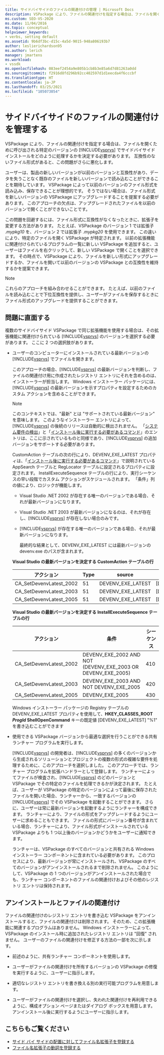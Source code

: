 ```yaml
---
title: サイドバイサイドのファイルの関連付けの管理 | Microsoft Docs
description: VSPackage により、ファイルの関連付けを指定する場合は、ファイルを開く特定のバージョンの Visual Studio でサイドバイサイド インストールをどのように処理するかを決定します。
ms.custom: SEO-VS-2020
ms.date: 11/04/2016
ms.topic: conceptual
helpviewer_keywords:
- verbs, setting default
ms.assetid: 9b6df3bc-d15c-4a5d-9015-948a806193b7
author: leslierichardson95
ms.author: lerich
manager: jmartens
ms.workload:
- vssdk
ms.openlocfilehash: 083eef2454a9e805b1cb8b3e85a6d7d81263a0dd
ms.sourcegitcommit: f2916d8fd296b92cc402597d1d1eecda4f6cccbf
ms.translationtype: HT
ms.contentlocale: ja-JP
ms.lasthandoff: 03/25/2021
ms.locfileid: "105073054"
---
```

# <a name="manage-side-by-side-file-associations"></a>サイドバイサイドのファイルの関連付けを管理する

VSPackage により、ファイルの関連付けを指定する場合は、ファイルを開くために呼び出される特定のバージョンの [!INCLUDE[vsprvs](../code-quality/includes/vsprvs_md.md)] でサイドバイサイド インストールをどのように処理するかを決定する必要があります。 互換性のないファイル形式があると、この問題がさらに悪化します。

ユーザーは、製品の新しいバージョンが以前のバージョンと互換性があり、データを失うことなく既存のファイルを新しいバージョンで読み込むことができることを期待しています。 VSPackage によって以前のバージョンのファイル形式を読み込み、保存できることが理想的です。 そうではない場合は、ファイル形式を新しいバージョンの VSPackage にアップグレードすることを提案する必要があります。 このアプローチの欠点は、アップグレードされたファイルを以前のバージョンで開くことができないことです。

この問題を回避するには、ファイル形式に互換性がなくなったときに、拡張子を変更する方法があります。 たとえば、VSPackage のバージョン 1 では拡張子 *.mypkg10* を、バージョン 2 では拡張子 *.mypkg20* を使用できます。 この違いにより、特定のファイルを開く VSPackage が特定されます。 以前の拡張機能に関連付けられているプログラムの一覧に新しい VSPackage を追加すると、ユーザーはファイルを右クリックして、新しい VSPackage で開くことを選択できます。 その時点で、VSPackage により、ファイルを新しい形式にアップグレードするか、ファイルを開いて以前のバージョンの VSPackage との互換性を維持するかを提案できます。

> [!NOTE]
> これらのアプローチを組み合わせることができます。 たとえば、以前のファイルを読み込むことで下位互換性を提供し、ユーザーがファイルを保存するときにファイル形式のアップグレードを提供することができます。

## <a name="face-the-problem"></a>問題に直面する

複数のサイドバイサイド VSPackage で同じ拡張機能を使用する場合は、その拡張機能に関連付けられている [!INCLUDE[vsprvs](../code-quality/includes/vsprvs_md.md)] のバージョンを選択する必要があります。 ここに 2 つの選択肢があります。

- ユーザーのコンピューターにインストールされている最新バージョンの [!INCLUDE[vsprvs](../code-quality/includes/vsprvs_md.md)] でファイルを開きます。

   このアプローチの場合、[!INCLUDE[vsprvs](../code-quality/includes/vsprvs_md.md)] の最新バージョンを判断し、ファイルの関連付け用に作成されたレジストリ エントリにそれを含めるのは、インストーラーが担当します。 Windows インストーラー パッケージには、[!INCLUDE[vsprvs](../code-quality/includes/vsprvs_md.md)] の最新バージョンを示すプロパティを設定するためのカスタム アクションを含めることができます。

  > [!NOTE]
  > このコンテキストでは、"最新" とは "サポートされている最新バージョン" を意味します。 このようなインストーラー エントリによって、[!INCLUDE[vsprvs](../code-quality/includes/vsprvs_md.md)] の後続のリリースは自動的に検出されません。 「[システム要件の検出](../extensibility/internals/detecting-system-requirements.md)」と「[インストール後に実行する必要があるコマンド](../extensibility/internals/commands-that-must-be-run-after-installation.md)」のエントリは、ここに示されているものと同様であり、[!INCLUDE[vsprvs](../code-quality/includes/vsprvs_md.md)] の追加バージョンをサポートする必要があります。

   CustomAction テーブルの次の行により、DEVENV_EXE_LATEST プロパティは、「[インストール後に実行する必要があるコマンド](../extensibility/internals/commands-that-must-be-run-after-installation.md)」で説明されている AppSearch テーブルと RegLocator テーブルに設定されるプロパティに設定されます。 InstallExecuteSequence テーブルの行により、実行シーケンスの早い段階でカスタム アクションがスケジュールされます。 「条件」列の値により、ロジックが機能します。

  - Visual Studio .NET 2002 が存在する唯一のバージョンである場合、それが最新バージョンになります。

  - Visual Studio .NET 2003 が最新バージョンになるのは、それが存在し、[!INCLUDE[vsprvs](../code-quality/includes/vsprvs_md.md)] が存在しない場合のみです。

  - [!INCLUDE[vsprvs](../code-quality/includes/vsprvs_md.md)] が存在する唯一のバージョンである場合、それが最新バージョンになります。

    最終的な結果として、DEVENV_EXE_LATEST には最新バージョンの devenv.exe のパスが含まれます。

  **Visual Studio の最新バージョンを決定する CustomAction テーブルの行**

  |アクション|Type|source|移行先|
  |------------|----------|------------|------------|
  |CA_SetDevenvLatest_2002|51|DEVENV_EXE_LATEST|[DEVENV_EXE_2002]|
  |CA_SetDevenvLatest_2003|51|DEVENV_EXE_LATEST|[DEVENV_EXE_2003]|
  |CA_SetDevenvLatest_2005|51|DEVENV_EXE_LATEST|[DEVENV_EXE_2005]|

  **Visual Studio の最新バージョンを決定する InstallExecuteSequence テーブルの行**

  |アクション|条件|シーケンス|
  |------------|---------------|--------------|
  |CA_SetDevenvLatest_2002|DEVENV_EXE_2002 AND NOT (DEVENV_EXE_2003 OR DEVENV_EXE_2005)|410|
  |CA_SetDevenvLatest_2003|DEVENV_EXE_2003 AND NOT DEVENV_EXE_2005|420|
  |CA_SetDevenvLatest_2005|DEVENV_EXE_2005|430|

   Windows インストーラー パッケージの Registry テーブルの DEVENV_EXE_LATEST プロパティを使用して、**HKEY_CLASSES_ROOT *ProgId* ShellOpenCommand** キーの既定値 [DEVENV_EXE_LATEST] "%1" を書き込むことができます

- 使用できる VSPackage バージョンから最適な選択を行うことができる共有ランチャー プログラムを実行します。

   [!INCLUDE[vsprvs](../code-quality/includes/vsprvs_md.md)] の開発者は、[!INCLUDE[vsprvs](../code-quality/includes/vsprvs_md.md)] の多くのバージョンから生成されるソリューションとプロジェクトの複数の形式の複雑な要件を処理するために、このアプローチを選択しました。 このアプローチでは、ランチャー プログラムを拡張ハンドラーとして登録します。 ランチャーによってファイルが検査され、[!INCLUDE[vsprvs](../code-quality/includes/vsprvs_md.md)] のどのバージョンと VSPackage でその特定のファイルを処理できるかが決定されます。 たとえば、ユーザーが VSPackage の特定のバージョンによって最後に保存されたファイルを開いた場合、ランチャーから、一致するバージョンの [!INCLUDE[vsprvs](../code-quality/includes/vsprvs_md.md)] でその VSPackage を起動することができます。 さらに、ユーザーは常に最新バージョンを起動するようにランチャーを構成できます。 ランチャーにより、ファイルの形式をアップグレードするようにユーザーに求めることもできます。 ファイルの形式にバージョン番号が含まれている場合、ランチャーにより、ファイル形式がインストールされている VSPackage よりも 1 つ以上後のバージョンかどうかをユーザーに通知できます。

   ランチャーは、VSPackage のすべてのバージョンと共有される Windows インストーラー コンポーネントに含まれている必要があります。 このプロセスにより、最新バージョンが常にインストールされ、VSPackage のすべてのバージョンがアンインストールされるまで削除されません。 このようにして、VSPackage の 1 つのバージョンがアンインストールされた場合でも、ランチャー コンポーネントのファイルの関連付けおよびその他のレジストリ エントリは保持されます。

## <a name="uninstall-and-file-associations"></a>アンインストールとファイルの関連付け

ファイルの関連付けのレジストリ エントリを書き込む VSPackage をアンインストールすると、ファイルの関連付けは削除されます。 そのため、この拡張機能に関連するプログラムはありません。 Windows インストーラーによって、VSPackage のインストール時に追加されたレジストリ エントリは "回復" されません。 ユーザーのファイルの関連付けを修正する方法の一部を次に示します。

- 前述のように、共有ランチャー コンポーネントを使用します。

- ユーザーがファイルの関連付けを所有するバージョンの VSPackage の修復を実行するように、ユーザーに指示します。

- 適切なレジストリ エントリを書き換える別の実行可能プログラムを用意します。

- ユーザーがファイルの関連付けを選択し、失われた関連付けを再利用できるように、構成オプション ページまたはダイアログ ボックスを用意します。 アンインストール後に実行するようにユーザーに指示します。

## <a name="see-also"></a>こちらもご覧ください

- [サイド バイ サイドの配置に対してファイル名拡張子を登録する](../extensibility/registering-file-name-extensions-for-side-by-side-deployments.md)
- [ファイル名拡張子の動詞を登録する](../extensibility/registering-verbs-for-file-name-extensions.md)
